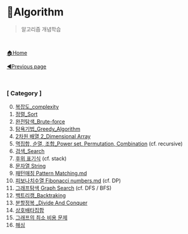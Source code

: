 # 🎲Algorithm

> 알고리즘 개념학습

<br>

[🏠Home](https://github.com/batboy118/Study_Note)

[◀Previous page ](../README.md)

<br>

### [ Category ]

0. [복잡도_complexity](00.복잡도_complexity.md)
1. [정렬_Sort](01.정렬_Sort.md)
2. [완전탐색_Brute-force](02.완전탐색_Brute-force.md)
3. [탐욕기법_Greedy_Algorithm](03.탐욕기법_Greedy_Algorithm.md)
4. [2차원 배열 2_Dimensional Array](04.2차원_배열_2_Dimensional_Array.md)
5. [멱집합, 순열, 조합_Power set, Permutation, Combination](05.멱집합_순열_조합_Power_set_Permutation_Combination.md) (cf. recursive)
6. [검색_Search](06.검색_Search.md)
7. [후위 표기식](07.후위_표기식.md)  (cf. stack)
8. [문자열 String](08.문자열_String.md)
9. [패턴매칭 Pattern Matching.md](09.패턴매칭_Pattern_Matching.md)
10. [피보나치수열 Fibonacci numbers.md](10.피보나치수열_Fibonacci_numbers.md) (cf. DP)
11. [그래프탐색 Graph Search](11.그래프탐색_GraphSearch.md)  (cf. DFS / BFS)
12. [백트리캥_Backtraking](12.백트래킹_backtracking.md)
13. [분할정복 _Divide And Conquer](13.분할정복_DivideAndConquer.md)
14. [상호배타집합](14.상호배타집합.md)
15. [그래프의 최소 비용 문제](15.그래프의최소비용문제.md)
16. [해싱](16.해싱)

